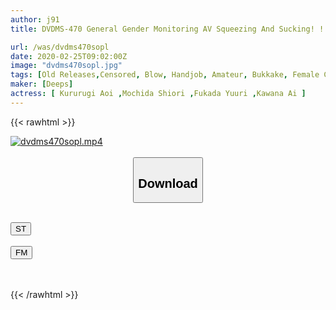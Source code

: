 ```yaml
---
author: j91
title: DVDMS-470 General Gender Monitoring AV Squeezing And Sucking! ! Challenge The Wall Wall Where A Lot Of Amateur College Students Grew Up! 4 Full Erections ○ College Students Who Have Been Wet With Oma Co ○ While Being Surrounded By Po Are Covered With Semen And Non-stop Ejaculation SEX! 51 Total Firing!

url: /was/dvdms470sopl
date: 2020-02-25T09:02:00Z
image: "dvdms470sopl.jpg"
tags: [Old Releases,Censored, Blow, Handjob, Amateur, Bukkake, Female College Student	]
maker: [Deeps]
actress: [ Kururugi Aoi ,Mochida Shiori ,Fukada Yuuri ,Kawana Ai ]
---
```



{{< rawhtml >}}

<div class="video" data-videoid="GAo488bYzkh1zol">
    <a href="javascript:;">
        <img src="/was/dvdms470sopl/dvdms470sopl.jpg" width="WIDTH" height="HEIGHT" alt="dvdms470sopl.mp4" loading="lazy">
    </a>
</div>

<script type="text/javascript" src="https://j91.asia/asset/on-demand-st.js"></script>

<br>
  <link rel="stylesheet" href="https://j91.asia/asset/bs5.css">
  
  <center>
  <button class="btn btn-primary" type="button" data-bs-toggle="collapse" data-bs-target=".multi-collapse" aria-expanded="false" aria-controls="multiCollapseExample1 multiCollapseExample2"><h2>Download</h2></button></center>
</p>
<div class="row">
  <div class="col">
    <div class="collapse multi-collapse" id="multiCollapseExample1">
      <div class="card card-body">
	      	      <br>
<div class="buttons">  
<a href="https://streamtape.to/v/GAo488bYzkh1zol" target="_blank"><button class="btn-hover color-3"><i class="fa fa-download"></i> ST</button></a></div>
    </div>
  </div>
</div>
  <div class="col">
    <div class="collapse multi-collapse" id="multiCollapseExample2">
      <div class="card card-body">
	      <br>
<div class="buttons">
    <a href="https://filemoon.sx/d/1ocwk075xhjl" target="_blank"><button class="btn-hover color-8"><i class="fa fa-download"></i> FM</button></a></div>
<br><br>
      </div>
    </div>
  </div>
</div>

{{< /rawhtml >}}